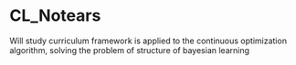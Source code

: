 # CL_Notears
Will study curriculum framework is applied to the continuous optimization algorithm, solving the problem of structure of bayesian learning
